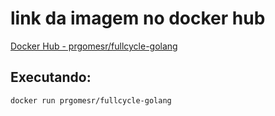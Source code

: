# link da imagem no docker hub

[Docker Hub - prgomesr/fullcycle-golang](https://hub.docker.com/repository/docker/prgomesr/fullcycle-golang)

## Executando:

`docker run prgomesr/fullcycle-golang`
